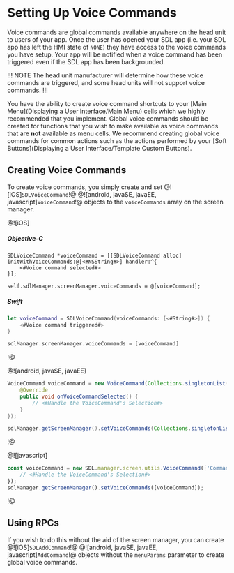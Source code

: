 # Setting Up Voice Commands
Voice commands are global commands available anywhere on the head unit to users of your app. Once the user has opened your SDL app (i.e. your SDL app has left the HMI state of `NONE`) they have access to the voice commands you have setup. Your app will be notified when a voice command has been triggered even if the SDL app has been backgrounded.

!!! NOTE
The head unit manufacturer will determine how these voice commands are triggered, and some head units will not support voice commands.
!!!

You have the ability to create voice command shortcuts to your [Main Menu](Displaying a User Interface/Main Menu) cells which we highly recommended that you implement. Global voice commands should be created for functions that you wish to make available as voice commands that are **not** available as menu cells. We recommend creating global voice commands for common actions such as the actions performed by your [Soft Buttons](Displaying a User Interface/Template Custom Buttons).


## Creating Voice Commands
To create voice commands, you simply create and set @![iOS]`SDLVoiceCommand`!@ @![android, javaSE, javaEE, javascript]`VoiceCommand`!@ objects to the `voiceCommands` array on the screen manager.

@![iOS]
##### Objective-C
```objc
SDLVoiceCommand *voiceCommand = [[SDLVoiceCommand alloc] initWithVoiceCommands:@[<#NSString#>] handler:^{
    <#Voice command selected#>
}];

self.sdlManager.screenManager.voiceCommands = @[voiceCommand];
```

##### Swift
```swift
let voiceCommand = SDLVoiceCommand(voiceCommands: [<#String#>]) {
    <#Voice command triggered#>
}

sdlManager.screenManager.voiceCommands = [voiceCommand]
```
!@

@![android, javaSE, javaEE]
```java
VoiceCommand voiceCommand = new VoiceCommand(Collections.singletonList("Command One"), new VoiceCommandSelectionListener() {
    @Override
    public void onVoiceCommandSelected() {
        // <#Handle the VoiceCommand's Selection#>
    }
});

sdlManager.getScreenManager().setVoiceCommands(Collections.singletonList(voiceCommand));
```
!@

@![javascript]
```js
const voiceCommand = new SDL.manager.screen.utils.VoiceCommand(['Command One'], function () {
    // <#Handle the VoiceCommand's Selection#>
});
sdlManager.getScreenManager().setVoiceCommands([voiceCommand]);
```
!@

## Using RPCs
If you wish to do this without the aid of the screen manager, you can create @![iOS]`SDLAddCommand`!@ @![android, javaSE, javaEE, javascript]`AddCommand`!@ objects without the `menuParams` parameter to create global voice commands.